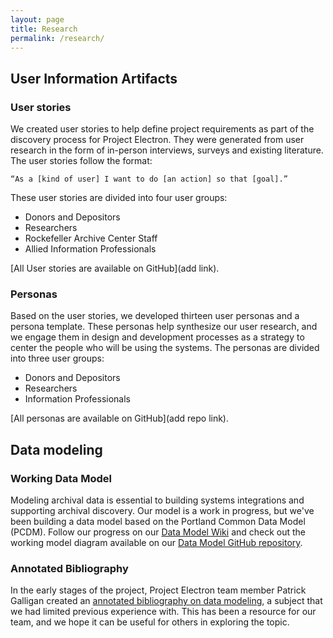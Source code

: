 ```yaml
---
layout: page
title: Research
permalink: /research/
---
```


## User Information Artifacts

### User stories

We created user stories to help define project requirements as part of the discovery process for Project Electron. They were generated from user research in the form of in-person interviews, surveys and existing literature. The user stories follow the format:

`“As a [kind of user] I want to do [an action] so that [goal].”`

These user stories are divided into four user groups:

  - Donors and Depositors
  - Researchers
  - Rockefeller Archive Center Staff
  - Allied Information Professionals

[All User stories are available on GitHub](add link).

### Personas

Based on the user stories, we developed thirteen user personas and a persona template. These personas help synthesize our user research, and we engage them in design and development processes as a strategy to center the people who will be using the systems. The personas are divided into three user groups:

  - Donors and Depositors
  - Researchers
  - Information Professionals

  [All personas are available on GitHub](add repo link).

## Data modeling

### Working Data Model

Modeling archival data is essential to building systems integrations and supporting archival discovery. Our model is a work in progress, but we've been building a data model based on the Portland Common Data Model (PCDM). Follow our progress on our [Data Model Wiki](https://github.com/RockefellerArchiveCenter/rac-data-model/wiki) and check out the working model diagram available on our [Data Model GitHub repository](https://github.com/RockefellerArchiveCenter/rac-data-model).

### Annotated Bibliography
In the early stages of the project, Project Electron team member Patrick Galligan created an [annotated bibliography on data modeling](https://github.com/RockefellerArchiveCenter/rac-data-model/blob/master/data_model_bibliography.md), a subject that we had limited previous experience with. This has been a resource for our team, and we hope it can be useful for others in exploring the topic.

